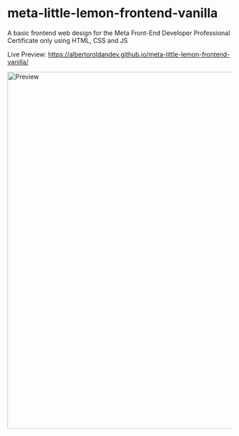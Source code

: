 # meta-little-lemon-frontend-vanilla
A basic frontend web design for the Meta Front-End Developer Professional Certificate only using HTML, CSS and JS

Live Preview: https://albertoroldandev.github.io/meta-little-lemon-frontend-vanilla/

<img src="preview.png"
  alt="Preview"
  width="800">
</p>
